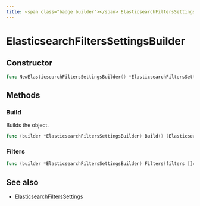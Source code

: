 ```yaml
---
title: <span class="badge builder"></span> ElasticsearchFiltersSettingsBuilder
---
```

# <span class="badge builder"></span> ElasticsearchFiltersSettingsBuilder

## Constructor

```go
func NewElasticsearchFiltersSettingsBuilder() *ElasticsearchFiltersSettingsBuilder
```
## Methods

### <span class="badge object-method"></span> Build

Builds the object.

```go
func (builder *ElasticsearchFiltersSettingsBuilder) Build() (ElasticsearchFiltersSettings, error)
```

### <span class="badge object-method"></span> Filters

```go
func (builder *ElasticsearchFiltersSettingsBuilder) Filters(filters []cog.Builder[elasticsearch.Filter]) *ElasticsearchFiltersSettingsBuilder
```

## See also

 * <span class="badge object-type-struct"></span> [ElasticsearchFiltersSettings](./object-ElasticsearchFiltersSettings.md)
